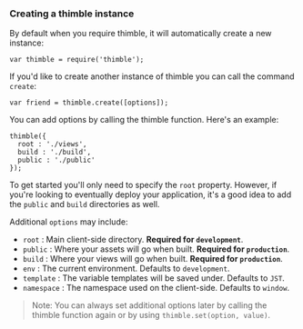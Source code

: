 ### Creating a thimble instance ###

By default when you require thimble, it will automatically create a new instance:

    var thimble = require('thimble');

If you'd like to create another instance of thimble you can call the command `create`:
    
    var friend = thimble.create([options]);

You can add options by calling the thimble function. Here's an example:

    thimble({
      root : './views',
      build : './build',
      public : './public'
    });

To get started you'll only need to specify the `root` property. However, if you're looking to eventually deploy your application, it's a good idea to add the `public` and `build` directories as well.

Additional `options` may include:
  
  * `root` : Main client-side directory. **Required for `development`**.
  * `public` : Where your assets will go when built. **Required for `production`**.
  * `build` : Where your views will go when built. **Required for `production`**.
  * `env` : The current environment. Defaults to `development`.
  * `template` : The variable templates will be saved under. Defaults to `JST`.
  * `namespace` : The namespace used on the client-side. Defaults to `window`.

> Note: You can always set additional options later by calling the thimble function again or by using `thimble.set(option, value)`.
